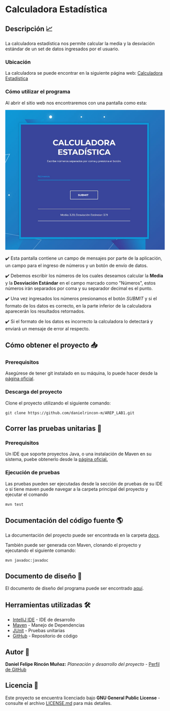 # Calculadora Estadística

## Descripción 📈

La calculadora estadística nos permite calcular la media y la desviación estándar de un set de datos ingresados por el usuario.

### Ubicación

La calculadora se puede encontrar en la siguiente página web: [Calculadora Estadística][statsCalculator]

### Cómo utilizar el programa

Al abrir el sitio web nos encontraremos con una pantalla como esta:

![Pantalla Principal](/img/PantallaPrincipal.jpg)

✔️ Esta pantalla contiene un campo de mensajes por parte de la aplicación, un campo para el ingreso de números y un botón de envío de datos. 

✔️ Debemos escribir los números de los cuales deseamos calcular la **Media** y la **Desviación Estándar** en el campo marcado como "Números", estos números irán separados por coma y su separador decimal es el punto. 

✔️ Una vez ingresados los números presionamos el botón *SUBMIT* y si el formato de los datos es correcto, en la parte inferior de la calculadora aparecerán los resultados retornados. 

✔️ Si el formato de los datos es incorrecto la calculadora lo detectará y enviará un mensaje de error al respecto.

## Cómo obtener el proyecto 📥

### Prerequisitos

Asegúrese de tener git instalado en su máquina, lo puede hacer desde la [página oficial][gitLink].

### Descarga del proyecto

Clone el proyecto utilizando el siguiente comando:

```
git clone https://github.com/danielrincon-m/AREP_LAB1.git
```

## Correr las pruebas unitarias 🧪

### Prerequisitos

Un IDE que soporte proyectos Java, o una instalación de Maven en su sistema, puebe obtenerlo desde
la [página oficial.][mvnLink]

### Ejecución de pruebas

Las pruebas pueden ser ejecutadas desde la sección de pruebas de su IDE o si tiene maven puede navegar a la carpeta
principal del proyecto y ejecutar el comando

```
mvn test
```

## Documentación del código fuente 🌎

La documentación del proyecto puede ser encontrada en la carpeta [docs](/docs).

También puede ser generada con Maven, clonando el proyecto y ejecutando el siguiente comando:

```
mvn javadoc:javadoc
```

## Documento de diseño 📄

El documento de diseño del programa puede ser encontrado [aquí](Lab2_AREP.pdf).

## Herramientas utilizadas 🛠️

* [IntelliJ IDE](https://www.jetbrains.com/es-es/idea/download/) - IDE de desarrollo
* [Maven](https://maven.apache.org/) - Manejo de Dependencias
* [JUnit](https://junit.org/junit4/) - Pruebas unitarias
* [GitHub](https://github.com/) - Repositorio de código

## Autor 🧔

**Daniel Felipe Rincón Muñoz:** *Planeación y desarrollo del proyecto* -
[Perfil de GitHub](https://github.com/danielrincon-m)

## Licencia 🚀

Este proyecto se encuentra licenciado bajo **GNU General Public License** - consulte el archivo [LICENSE.md](LICENSE.md)
para más detalles.

<!-- 
## Acknowledgments 

* Hat tip to anyone whose code was used
* Inspiration
* etc
-->

[gitLink]: https://git-scm.com/downloads
[statsCalculator]: https://statscalculator.herokuapp.com/calculator/
[mvnLink]: https://maven.apache.org/download.cgi
